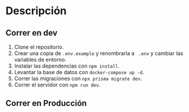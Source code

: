 # Descripción

## Correr en dev

1. Clone el repositorio.
2. Crear una copia de `.env.example` y renombrarla a ` .env` y cambiar las variables de entorno.
3. Instalar las dependencias con `npm install`.
4. Levantar la base de datos con `docker-compose up -d`.
5. Correr las migraciones con `npx prisma migrate dev`.
6. Correr el servidor con `npm run dev`.

## Correr en Producción

